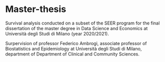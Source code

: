# Master-thesis
Survival analysis conducted on a subset of the SEER program for the final dissertation of the master degree in Data Science and Economics at Università degli Studi di Milano (year 2020/2021).

Surpervision of professor Federico Ambrogi, associate professor of Biostatistics and Epidemiology at Università degli Studi di Milano, department of Department of Clinical and Community Sciences.
